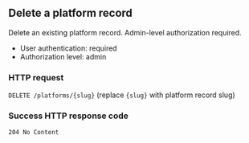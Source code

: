 ## Delete a platform record

Delete an existing platform record. Admin-level authorization required.

* User authentication: required
* Authorization level: admin

### HTTP request

`DELETE /platforms/{slug}` (replace `{slug}` with platform record slug)

### Success HTTP response code

`204 No Content`
